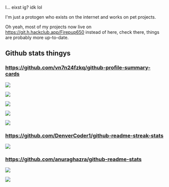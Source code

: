 I... eixst ig? idk lol

I'm just a protogen who exists on the internet and works on pet projects.

Oh yeah, most of my projects now live on https://git.h.hackclub.app/Firepup650 instead of here, check there, things are probably more up-to-date.

## Github stats thingys

### https://github.com/vn7n24fzkq/github-profile-summary-cards

![](http://github-profile-summary-cards.firepup650.com/api/cards/profile-details?username=firepup6500&theme=chartreuse_dark) 

![](http://github-profile-summary-cards.firepup650.com/api/cards/repos-per-language?username=firepup6500&theme=chartreuse_dark)

![](http://github-profile-summary-cards.firepup650.com/api/cards/most-commit-language?username=firepup6500&theme=chartreuse_dark)

![](http://github-profile-summary-cards.firepup650.com/api/cards/stats?username=firepup6500&theme=chartreuse_dark)

![](http://github-profile-summary-cards.firepup650.com/api/cards/productive-time?username=firepup6500&theme=chartreuse_dark&utcOffset=6)

### https://github.com/DenverCoder1/github-readme-streak-stats

![](https://github-streak-stats.firepup650.com/?user=Firepup6500&theme=chartreuse-dark&hide_border=true&border_radius=10&date_format=j%20M%5B%20Y%5D)

### https://github.com/anuraghazra/github-readme-stats

![](https://github-readme-stats.firepup650.com/api?username=Firepup6500&theme=chartreuse-dark&show=reviews,discussions_started,discussions_answered,prs_merged,prs_merged_percentage&show_icons=true&hide_border=true)

![](https://github-readme-stats.firepup650.com/api/wakatime?username=U06JLP2R8JV&api_domain=waka.hackclub.com&theme=chartreuse-dark&custom_title=Hakatime+Stats&layout=compact&cache_seconds=600&hide_border=true)
